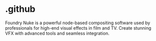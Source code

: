 # .github
Foundry Nuke is a powerful node-based compositing software used by professionals for high-end visual effects in film and TV. Create stunning VFX with advanced tools and seamless integration.
